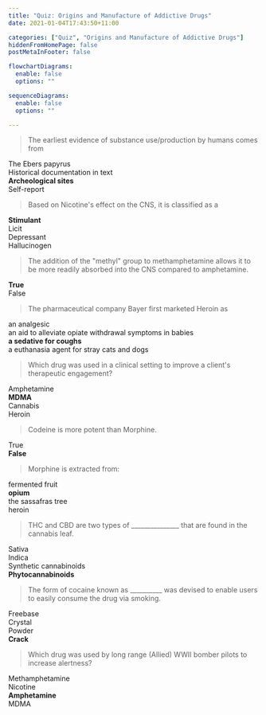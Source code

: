 ```yaml
---
title: "Quiz: Origins and Manufacture of Addictive Drugs"
date: 2021-01-04T17:43:50+11:00

categories: ["Quiz", "Origins and Manufacture of Addictive Drugs"]
hiddenFromHomePage: false
postMetaInFooter: false

flowchartDiagrams:
  enable: false
  options: ""

sequenceDiagrams: 
  enable: false
  options: ""

---
```


> The earliest evidence of substance use/production by humans comes from

The Ebers papyrus  
Historical documentation in text  
**Archeological sites**  
Self-report  

> Based on Nicotine's effect on the CNS, it is classified as a

**Stimulant**  
Licit  
Depressant  
Hallucinogen  

> The addition of the "methyl" group to methamphetamine allows it to be more readily absorbed into the CNS compared to amphetamine.

**True**  
False  

> The pharmaceutical company Bayer first marketed Heroin as

an analgesic  
an aid to alleviate opiate withdrawal symptoms in babies  
**a sedative for coughs**  
a euthanasia agent for stray cats and dogs  

> Which drug was used in a clinical setting to improve a client's therapeutic engagement?

Amphetamine  
**MDMA**  
Cannabis  
Heroin  

> Codeine is more potent than Morphine.

True  
**False**

> Morphine is extracted from:

fermented fruit  
**opium**  
the sassafras tree  
heroin  

> THC and CBD are two types of _______________ that are found in the cannabis leaf.

Sativa  
Indica  
Synthetic cannabinoids  
**Phytocannabinoids**  

> The form of cocaine known as __________  was devised to enable users to easily consume the drug via smoking. 

Freebase  
Crystal  
Powder  
**Crack**  

> Which drug was used by long range (Allied) WWII bomber pilots to increase alertness?

Methamphetamine  
Nicotine  
**Amphetamine**  
MDMA  
